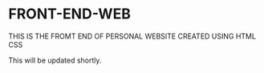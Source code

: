 # FRONT-END-WEB
THIS IS THE FROMT END OF PERSONAL WEBSITE CREATED USING HTML CSS 















This will be updated shortly.
